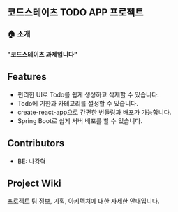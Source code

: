 ## 코드스테이츠 TODO APP 프로젝트

### 🏠 소개
#### "코드스테이츠 과제입니다"

## Features

- 편리한 UI로 Todo를 쉽게 생성하고 삭제할 수 있습니다.
- Todo에 기한과 카테고리를 설정할 수 있습니다.
- create-react-app으로 간편한 번들링과 배포가 가능합니다.
- Spring Boot로 쉽게 서버 배포를 할 수 있습니다.

## Contributors

- BE: 나강혁

## Project Wiki

프로젝트 팀 정보, 기획, 아키텍쳐에 대한 자세한 안내입니다.